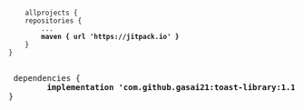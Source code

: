 <pre>
<code>
	allprojects {
	repositories {
		...
		<b>maven { url 'https://jitpack.io' }</b>
	}
}
</code>
</pre>
  
  <pre>
 dependencies {
        <b>implementation 'com.github.gasai21:toast-library:1.1.0'</b>
}
  </pre>
